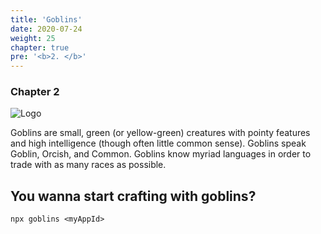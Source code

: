 ```yaml
---
title: 'Goblins'
date: 2020-07-24
weight: 25
chapter: true
pre: '<b>2. </b>'
---
```


### Chapter 2

![Logo](/img/goblin-crafty-poly.svg)

Goblins are small, green (or yellow-green) creatures with pointy features and
high intelligence (though often little common sense). Goblins speak Goblin,
Orcish, and Common. Goblins know myriad languages in order to trade with as many
races as possible.

## You wanna start crafting with goblins?

`npx goblins <myAppId>`
